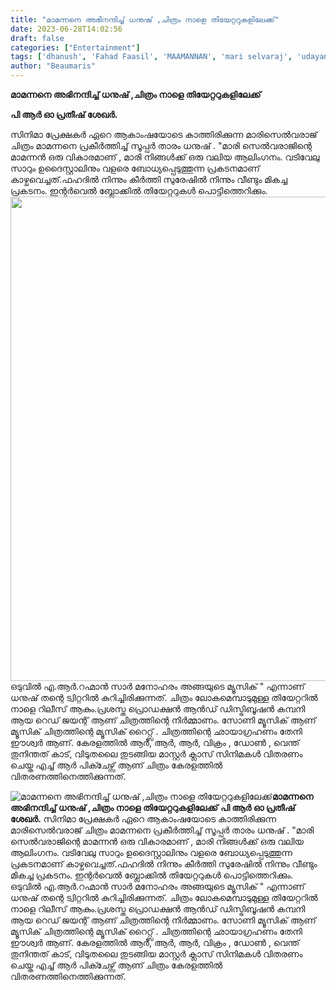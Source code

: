 ```yaml
---
title: "മാമന്നനെ അഭിനന്ദിച്ച് ധനുഷ് ,ചിത്രം നാളെ തിയേറ്ററുകളിലേക്ക്"
date: 2023-06-28T14:02:56
draft: false
categories: ["Entertainment"]
tags: ['dhanush', 'Fahad Faasil', 'MAAMANNAN', 'mari selvaraj', 'udayanidhi stalin', 'vadivelu']
author: "Beaumaris"
---
```


<strong>മാമന്നനെ അഭിനന്ദിച്ച് ധനുഷ് ,ചിത്രം നാളെ തിയേറ്ററുകളിലേക്ക്</strong>

<strong>പി ആർ ഓ പ്രതീഷ് ശേഖർ.</strong>

സിനിമാ പ്രേക്ഷകർ ഏറെ ആകാംഷയോടെ കാത്തിരിക്കുന്ന മാരിസെൽവരാജ് ചിത്രം മാമന്നനെ പ്രകീർത്തിച്ച് സൂപ്പർ താരം ധനുഷ് . "മാരി സെൽവരാജിന്റെ മാമന്നൻ ഒരു വികാരമാണ് , മാരി നിങ്ങൾക്ക് ഒരു വലിയ ആലിംഗനം. വടിവേലു സാറും ഉദൈസ്റ്റാലിനും വളരെ ബോധ്യപ്പെടുത്തുന്ന പ്രകടനമാണ് കാഴ്ചവെച്ചത്.ഫഹദിൽ നിന്നും കീർത്തി സുരേഷിൽ നിന്നും വീണ്ടും മികച്ച പ്രകടനം. ഇന്റർവെൽ ബ്ലോക്കിൽ തിയേറ്ററുകൾ പൊട്ടിത്തെറിക്കും. <a href="https://cdn.boolokam.com/articles/2023/06/fffgggg-3.jpg"><img class="size-large wp-image-401381 aligncenter" src="https://cdn.boolokam.com/articles/2023/06/fffgggg-3-1024x992.jpg" alt="" width="800" height="775" /></a>ഒടുവിൽ എ.ആർ.റഹ്മാൻ സാർ മനോഹരം അങ്ങയുടെ മ്യൂസിക് " എന്നാണ് ധനുഷ് തന്റെ ട്വിറ്ററിൽ കുറിച്ചിരിക്കുന്നത്. ചിത്രം ലോകമെമ്പാടുമുള്ള തിയേറ്ററിൽ നാളെ റിലീസ് ആകും.പ്രശസ്ത പ്രൊഡക്ഷൻ ആൻഡ് ഡിസ്ട്രിബൂഷൻ കമ്പനി ആയ റെഡ് ജയന്റ് ആണ് ചിത്രത്തിന്റെ നിർമ്മാണം. സോണി മ്യൂസിക് ആണ് മ്യൂസിക് ചിത്രത്തിന്റെ മ്യൂസിക് റൈറ്റ്സ് . ചിത്രത്തിന്റെ ഛായാഗ്രഹണം തേനി ഈശ്വർ ആണ്. കേരളത്തിൽ ആർ, ആർ, ആർ, വിക്രം , ഡോൺ , വെന്ത് തുനിന്തത് കാട്, വിടുതലൈ തുടങ്ങിയ മാസ്റ്റർ ക്ലാസ് സിനിമകൾ വിതരണം ചെയ്ത എച്ച്‌ ആർ പിക്ചേഴ്സ് ആണ് ചിത്രം കേരളത്തിൽ വിതരണത്തിനെത്തിക്കുന്നത്‌.


![മാമന്നനെ അഭിനന്ദിച്ച് ധനുഷ് ,ചിത്രം നാളെ തിയേറ്ററുകളിലേക്ക്](https://cdn.boolokam.com/articles/2023/06/fffgggg-3-1024x992.jpg)**മാമന്നനെ അഭിനന്ദിച്ച് ധനുഷ് ,ചിത്രം നാളെ തിയേറ്ററുകളിലേക്ക്** **പി ആർ ഓ പ്രതീഷ് ശേഖർ.** സിനിമാ പ്രേക്ഷകർ ഏറെ ആകാംഷയോടെ കാത്തിരിക്കുന്ന മാരിസെൽവരാജ് ചിത്രം മാമന്നനെ പ്രകീർത്തിച്ച് സൂപ്പർ താരം ധനുഷ് . "മാരി സെൽവരാജിന്റെ മാമന്നൻ ഒരു വികാരമാണ് , മാരി നിങ്ങൾക്ക് ഒരു വലിയ ആലിംഗനം. വടിവേലു സാറും ഉദൈസ്റ്റാലിനും വളരെ ബോധ്യപ്പെടുത്തുന്ന പ്രകടനമാണ് കാഴ്ചവെച്ചത്.ഫഹദിൽ നിന്നും കീർത്തി സുരേഷിൽ നിന്നും വീണ്ടും മികച്ച പ്രകടനം. ഇന്റർവെൽ ബ്ലോക്കിൽ തിയേറ്ററുകൾ പൊട്ടിത്തെറിക്കും. [](https://cdn.boolokam.com/articles/2023/06/fffgggg-3.jpg)ഒടുവിൽ എ.ആർ.റഹ്മാൻ സാർ മനോഹരം അങ്ങയുടെ മ്യൂസിക് " എന്നാണ് ധനുഷ് തന്റെ ട്വിറ്ററിൽ കുറിച്ചിരിക്കുന്നത്. ചിത്രം ലോകമെമ്പാടുമുള്ള തിയേറ്ററിൽ നാളെ റിലീസ് ആകും.പ്രശസ്ത പ്രൊഡക്ഷൻ ആൻഡ് ഡിസ്ട്രിബൂഷൻ കമ്പനി ആയ റെഡ് ജയന്റ് ആണ് ചിത്രത്തിന്റെ നിർമ്മാണം. സോണി മ്യൂസിക് ആണ് മ്യൂസിക് ചിത്രത്തിന്റെ മ്യൂസിക് റൈറ്റ്സ് . ചിത്രത്തിന്റെ ഛായാഗ്രഹണം തേനി ഈശ്വർ ആണ്. കേരളത്തിൽ ആർ, ആർ, ആർ, വിക്രം , ഡോൺ , വെന്ത് തുനിന്തത് കാട്, വിടുതലൈ തുടങ്ങിയ മാസ്റ്റർ ക്ലാസ് സിനിമകൾ വിതരണം ചെയ്ത എച്ച്‌ ആർ പിക്ചേഴ്സ് ആണ് ചിത്രം കേരളത്തിൽ വിതരണത്തിനെത്തിക്കുന്നത്‌.
